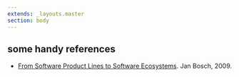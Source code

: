 ```yaml
---
extends: _layouts.master
section: body
---
```


## some handy references

- [From Software Product Lines to Software Ecosystems](https://www.researchgate.net/publication/220789544_From_software_product_lines_to_software_ecosystem). Jan Bosch, 2009.
